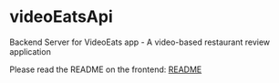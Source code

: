 # videoEatsApi
Backend Server for VideoEats app - A video-based restaurant review application

Please read the README on the frontend: [README](https://github.com/wfschrad/videoEatsClient/blob/master/README.md)
